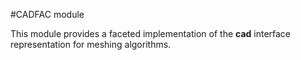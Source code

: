 #CADFAC module

This module provides a faceted implementation of the  **cad**  interface representation for meshing algorithms.
